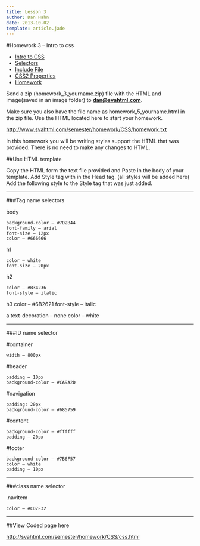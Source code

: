 ```yaml
---
title: Lesson 3
author: Dan Hahn
date: 2013-10-02
template: article.jade
---
```


#Homework 3 – Intro to css

* [Intro to CSS]()
* [Selectors](selectors.html)
* [Include File](include.html)
* [CSS2 Properties](css.html)
* [Homework](homework.html)

Send a zip (homework_3_yourname.zip) file with the HTML and image(saved in an
image folder) to **dan@svahtml.com**.

Make sure you also have the file name as homework_5_yourname.html in the zip file.
Use the HTML located here to start your homework.

http://www.svahtml.com/semester/homework/CSS/homework.txt

In this homework you will be writing styles support the HTML that was provided. There is
no need to make any changes to HTML.

##Use HTML template

Copy the HTML form the text file provided and Paste in the body of your template.
Add Style tag with in the Head tag. (all styles will be added here)
Add the following style to the Style tag that was just added.

---

###Tag name selectors

body

	background-color – #7D2B44
	font-family – arial
	font-size – 12px
	color – #666666

h1

	color – white
	font-size – 20px

h2

	color – #B34236
	font-style – italic

h3
	color – #6B2621
	font-style – italic

a
	text-decoration – none
	color – white

---

###ID name selector

\#container

	width – 800px

\#header

	padding – 10px
	background-color – #CA9A2D

\#navigation

	padding: 20px
	background-color – #685759

\#content

	background-color – #ffffff
	padding – 20px

\#footer

	background-color – #7B6F57
	color – white
	padding – 10px

---

###class name selector

.navItem

	color – #CD7F32

---

##View Coded page here

http://svahtml.com/semester/homework/CSS/css.html